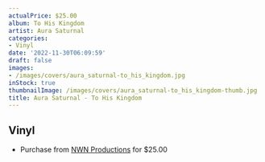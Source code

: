 ```yaml
---
actualPrice: $25.00
album: To His Kingdom
artist: Aura Saturnal
categories:
- Vinyl
date: '2022-11-30T06:09:59'
draft: false
images:
- /images/covers/aura_saturnal-to_his_kingdom.jpg
inStock: true
thumbnailImage: /images/covers/aura_saturnal-to_his_kingdom-thumb.jpg
title: Aura Saturnal - To His Kingdom
---
```


## Vinyl
* Purchase from [NWN Productions](http://shop.nwnprod.com/index.php?route=product/product&path=75&product_id=21882&sort=pd.name&order=ASC) for $25.00
